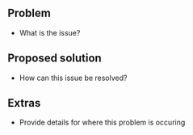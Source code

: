 ## Problem

- What is the issue?

## Proposed solution

- How can this issue be resolved?

## Extras

- Provide details for where this problem is occuring
